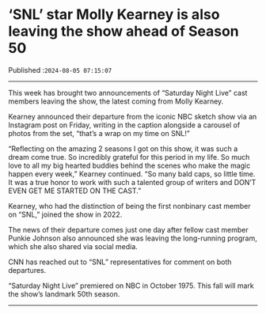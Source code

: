 # ‘SNL’ star Molly Kearney is also leaving the show ahead of Season 50

Published :`2024-08-05 07:15:07`

---

This week has brought two announcements of “Saturday Night Live” cast members leaving the show, the latest coming from Molly Kearney.

Kearney announced their departure from the iconic NBC sketch show via an Instagram post on Friday, writing in the caption alongside a carousel of photos from the set, “that’s a wrap on my time on SNL!”

“Reflecting on the amazing 2 seasons I got on this show, it was such a dream come true. So incredibly grateful for this period in my life. So much love to all my big hearted buddies behind the scenes who make the magic happen every week,” Kearney continued. “So many bald caps, so little time. It was a true honor to work with such a talented group of writers and DON’T EVEN GET ME STARTED ON THE CAST.”

Kearney, who had the distinction of being the first nonbinary cast member on “SNL,” joined the show in 2022.

The news of their departure comes just one day after fellow cast member Punkie Johnson also announced she was leaving the long-running program, which she also shared via social media.

CNN has reached out to “SNL” representatives for comment on both departures.

“Saturday Night Live” premiered on NBC in October 1975. This fall will mark the show’s landmark 50th season.

---

